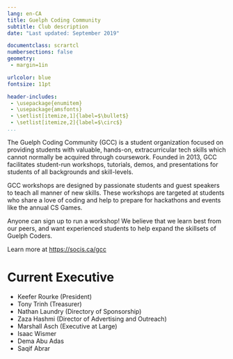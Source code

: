 ```yaml
---
lang: en-CA
title: Guelph Coding Community
subtitle: Club description
date: "Last updated: September 2019"

documentclass: scrartcl
numbersections: false
geometry:
 - margin=1in

urlcolor: blue
fontsize: 11pt

header-includes:
 - \usepackage{enumitem}
 - \usepackage{amsfonts}
 - \setlist[itemize,1]{label=$\bullet$}
 - \setlist[itemize,2]{label=$\circ$}
...
```


The Guelph Coding Community (GCC) is a student organization focused on providing students with valuable, hands-on, extracurricular tech skills which cannot normally be acquired through coursework.
Founded in 2013, GCC facilitates student-run workshops, tutorials, demos, and presentations for students of all backgrounds and skill-levels.

GCC workshops are designed by passionate students and guest speakers to teach all manner of new skills.
These workshops are targeted at students who share a love of coding and help to prepare for hackathons and events like the annual CS Games.

Anyone can sign up to run a workshop! We believe that we learn best from our peers, and want experienced students to help expand the skillsets of Guelph Coders.

Learn more at <https://socis.ca/gcc>

# Current Executive

 - Keefer Rourke (President)
 - Tony Trinh (Treasurer)
 - Nathan Laundry (Directory of Sponsorship)
 - Zaza Hashmi (Director of Advertising and Outreach)
 - Marshall Asch (Executive at Large)
 - Isaac Wismer
 - Dema Abu Adas
 - Saqif Abrar
